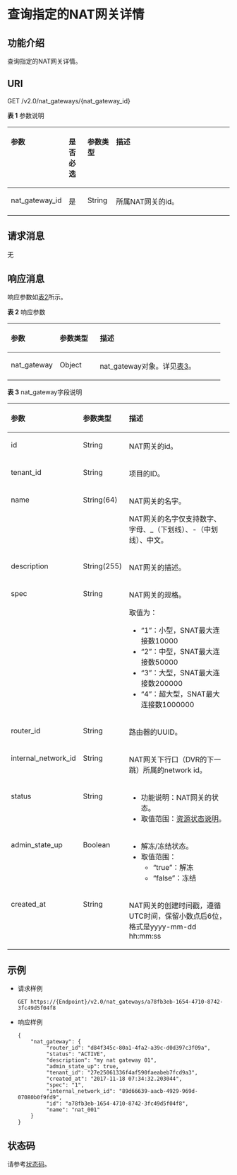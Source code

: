 # 查询指定的NAT网关详情<a name="nat_api_0062"></a>

## 功能介绍<a name="section45827181"></a>

查询指定的NAT网关详情。

## URI<a name="section9791447"></a>

GET /v2.0/nat\_gateways/\{nat\_gateway\_id\}

**表 1**  参数说明

<a name="table285161395713"></a>
<table><thead align="left"><tr id="row12912101317577"><th class="cellrowborder" valign="top" width="22.57%" id="mcps1.2.5.1.1"><p id="p791271313579"><a name="p791271313579"></a><a name="p791271313579"></a>参数</p>
</th>
<th class="cellrowborder" valign="top" width="8.649999999999999%" id="mcps1.2.5.1.2"><p id="p1391221355716"><a name="p1391221355716"></a><a name="p1391221355716"></a>是否必选</p>
</th>
<th class="cellrowborder" valign="top" width="12.9%" id="mcps1.2.5.1.3"><p id="p7912013105718"><a name="p7912013105718"></a><a name="p7912013105718"></a>参数类型</p>
</th>
<th class="cellrowborder" valign="top" width="55.879999999999995%" id="mcps1.2.5.1.4"><p id="p1191216131572"><a name="p1191216131572"></a><a name="p1191216131572"></a>描述</p>
</th>
</tr>
</thead>
<tbody><tr id="row1591281345717"><td class="cellrowborder" valign="top" width="22.57%" headers="mcps1.2.5.1.1 "><p id="p69121213115717"><a name="p69121213115717"></a><a name="p69121213115717"></a>nat_gateway_id</p>
</td>
<td class="cellrowborder" valign="top" width="8.649999999999999%" headers="mcps1.2.5.1.2 "><p id="p1291281325710"><a name="p1291281325710"></a><a name="p1291281325710"></a>是</p>
</td>
<td class="cellrowborder" valign="top" width="12.9%" headers="mcps1.2.5.1.3 "><p id="p179129138573"><a name="p179129138573"></a><a name="p179129138573"></a>String</p>
</td>
<td class="cellrowborder" valign="top" width="55.879999999999995%" headers="mcps1.2.5.1.4 "><p id="p20912111395719"><a name="p20912111395719"></a><a name="p20912111395719"></a>所属NAT网关的id。</p>
</td>
</tr>
</tbody>
</table>

## 请求消息<a name="section54909781"></a>

无

## 响应消息<a name="section24425986"></a>

响应参数如[表2](#table129831149144215)所示。

**表 2**  响应参数

<a name="table129831149144215"></a>
<table><thead align="left"><tr id="row2233175015424"><th class="cellrowborder" valign="top" width="22.93%" id="mcps1.2.4.1.1"><p id="p112331950124213"><a name="p112331950124213"></a><a name="p112331950124213"></a>参数</p>
</th>
<th class="cellrowborder" valign="top" width="18.83%" id="mcps1.2.4.1.2"><p id="p1023335020429"><a name="p1023335020429"></a><a name="p1023335020429"></a>参数类型</p>
</th>
<th class="cellrowborder" valign="top" width="58.24%" id="mcps1.2.4.1.3"><p id="p1123319502426"><a name="p1123319502426"></a><a name="p1123319502426"></a>描述</p>
</th>
</tr>
</thead>
<tbody><tr id="row1223325010421"><td class="cellrowborder" valign="top" width="22.93%" headers="mcps1.2.4.1.1 "><p id="p202331450134211"><a name="p202331450134211"></a><a name="p202331450134211"></a>nat_gateway</p>
</td>
<td class="cellrowborder" valign="top" width="18.83%" headers="mcps1.2.4.1.2 "><p id="p12331150184217"><a name="p12331150184217"></a><a name="p12331150184217"></a>Object</p>
</td>
<td class="cellrowborder" valign="top" width="58.24%" headers="mcps1.2.4.1.3 "><p id="p62331505427"><a name="p62331505427"></a><a name="p62331505427"></a>nat_gateway对象。详见<a href="#table514165011429">表3</a>。</p>
</td>
</tr>
</tbody>
</table>

**表 3**  nat\_gateway字段说明

<a name="table514165011429"></a>
<table><thead align="left"><tr id="row1233175044210"><th class="cellrowborder" valign="top" width="23.23%" id="mcps1.2.4.1.1"><p id="p16233350194217"><a name="p16233350194217"></a><a name="p16233350194217"></a>参数</p>
</th>
<th class="cellrowborder" valign="top" width="18.18%" id="mcps1.2.4.1.2"><p id="p1123375010428"><a name="p1123375010428"></a><a name="p1123375010428"></a>参数类型</p>
</th>
<th class="cellrowborder" valign="top" width="58.589999999999996%" id="mcps1.2.4.1.3"><p id="p2023313507424"><a name="p2023313507424"></a><a name="p2023313507424"></a>描述</p>
</th>
</tr>
</thead>
<tbody><tr id="row623313504427"><td class="cellrowborder" valign="top" width="23.23%" headers="mcps1.2.4.1.1 "><p id="p162338502421"><a name="p162338502421"></a><a name="p162338502421"></a>id</p>
</td>
<td class="cellrowborder" valign="top" width="18.18%" headers="mcps1.2.4.1.2 "><p id="p92331950144219"><a name="p92331950144219"></a><a name="p92331950144219"></a>String</p>
</td>
<td class="cellrowborder" valign="top" width="58.589999999999996%" headers="mcps1.2.4.1.3 "><p id="p5233165034219"><a name="p5233165034219"></a><a name="p5233165034219"></a>NAT网关的id。</p>
</td>
</tr>
<tr id="row72331550164211"><td class="cellrowborder" valign="top" width="23.23%" headers="mcps1.2.4.1.1 "><p id="p1123335024220"><a name="p1123335024220"></a><a name="p1123335024220"></a>tenant_id</p>
</td>
<td class="cellrowborder" valign="top" width="18.18%" headers="mcps1.2.4.1.2 "><p id="p8233450174216"><a name="p8233450174216"></a><a name="p8233450174216"></a>String</p>
</td>
<td class="cellrowborder" valign="top" width="58.589999999999996%" headers="mcps1.2.4.1.3 "><p id="p172332504428"><a name="p172332504428"></a><a name="p172332504428"></a>项目的ID。</p>
</td>
</tr>
<tr id="row17233185084220"><td class="cellrowborder" valign="top" width="23.23%" headers="mcps1.2.4.1.1 "><p id="p323355014426"><a name="p323355014426"></a><a name="p323355014426"></a>name</p>
</td>
<td class="cellrowborder" valign="top" width="18.18%" headers="mcps1.2.4.1.2 "><p id="p323355044218"><a name="p323355044218"></a><a name="p323355044218"></a>String(64)</p>
</td>
<td class="cellrowborder" valign="top" width="58.589999999999996%" headers="mcps1.2.4.1.3 "><p id="p42331650144212"><a name="p42331650144212"></a><a name="p42331650144212"></a>NAT网关的名字。</p>
<p id="p72333505429"><a name="p72333505429"></a><a name="p72333505429"></a>NAT网关的名字仅支持数字、字母、_（下划线）、-（中划线）、中文。</p>
</td>
</tr>
<tr id="row1623315018422"><td class="cellrowborder" valign="top" width="23.23%" headers="mcps1.2.4.1.1 "><p id="p19233145020424"><a name="p19233145020424"></a><a name="p19233145020424"></a>description</p>
</td>
<td class="cellrowborder" valign="top" width="18.18%" headers="mcps1.2.4.1.2 "><p id="p423318503426"><a name="p423318503426"></a><a name="p423318503426"></a>String(255)</p>
</td>
<td class="cellrowborder" valign="top" width="58.589999999999996%" headers="mcps1.2.4.1.3 "><p id="p923335014212"><a name="p923335014212"></a><a name="p923335014212"></a>NAT网关的描述。</p>
</td>
</tr>
<tr id="row1623315506427"><td class="cellrowborder" valign="top" width="23.23%" headers="mcps1.2.4.1.1 "><p id="p18233350184218"><a name="p18233350184218"></a><a name="p18233350184218"></a>spec</p>
</td>
<td class="cellrowborder" valign="top" width="18.18%" headers="mcps1.2.4.1.2 "><p id="p15233105018428"><a name="p15233105018428"></a><a name="p15233105018428"></a>String</p>
</td>
<td class="cellrowborder" valign="top" width="58.589999999999996%" headers="mcps1.2.4.1.3 "><p id="p1023385084218"><a name="p1023385084218"></a><a name="p1023385084218"></a>NAT网关的规格。</p>
<p id="p1223319508422"><a name="p1223319508422"></a><a name="p1223319508422"></a>取值为：</p>
<a name="ul132334508424"></a><a name="ul132334508424"></a><ul id="ul132334508424"><li>“1”：小型，SNAT最大连接数10000</li><li>“2”：中型，SNAT最大连接数50000</li><li>“3”：大型，SNAT最大连接数200000</li><li>“4”：超大型，SNAT最大连接数1000000</li></ul>
</td>
</tr>
<tr id="row42331050144212"><td class="cellrowborder" valign="top" width="23.23%" headers="mcps1.2.4.1.1 "><p id="p1723325015428"><a name="p1723325015428"></a><a name="p1723325015428"></a>router_id</p>
</td>
<td class="cellrowborder" valign="top" width="18.18%" headers="mcps1.2.4.1.2 "><p id="p3233115094213"><a name="p3233115094213"></a><a name="p3233115094213"></a>String</p>
</td>
<td class="cellrowborder" valign="top" width="58.589999999999996%" headers="mcps1.2.4.1.3 "><p id="p102331150144211"><a name="p102331150144211"></a><a name="p102331150144211"></a>路由器的UUID。</p>
</td>
</tr>
<tr id="row72331650164215"><td class="cellrowborder" valign="top" width="23.23%" headers="mcps1.2.4.1.1 "><p id="p8233195017429"><a name="p8233195017429"></a><a name="p8233195017429"></a>internal_network_id</p>
</td>
<td class="cellrowborder" valign="top" width="18.18%" headers="mcps1.2.4.1.2 "><p id="p223314508421"><a name="p223314508421"></a><a name="p223314508421"></a>String</p>
</td>
<td class="cellrowborder" valign="top" width="58.589999999999996%" headers="mcps1.2.4.1.3 "><p id="p4233125084214"><a name="p4233125084214"></a><a name="p4233125084214"></a>NAT网关下行口（DVR的下一跳）所属的network id。</p>
</td>
</tr>
<tr id="row102339502423"><td class="cellrowborder" valign="top" width="23.23%" headers="mcps1.2.4.1.1 "><p id="p82331150114212"><a name="p82331150114212"></a><a name="p82331150114212"></a>status</p>
</td>
<td class="cellrowborder" valign="top" width="18.18%" headers="mcps1.2.4.1.2 "><p id="p1823311508429"><a name="p1823311508429"></a><a name="p1823311508429"></a>String</p>
</td>
<td class="cellrowborder" valign="top" width="58.589999999999996%" headers="mcps1.2.4.1.3 "><a name="ul9233155034214"></a><a name="ul9233155034214"></a><ul id="ul9233155034214"><li>功能说明：NAT网关的状态。</li><li>取值范围：<a href="资源状态说明.md#table1390614366107">资源状态说明</a>。</li></ul>
</td>
</tr>
<tr id="row20233450104210"><td class="cellrowborder" valign="top" width="23.23%" headers="mcps1.2.4.1.1 "><p id="p32333502427"><a name="p32333502427"></a><a name="p32333502427"></a>admin_state_up</p>
</td>
<td class="cellrowborder" valign="top" width="18.18%" headers="mcps1.2.4.1.2 "><p id="p1764614265487"><a name="p1764614265487"></a><a name="p1764614265487"></a>Boolean</p>
</td>
<td class="cellrowborder" valign="top" width="58.589999999999996%" headers="mcps1.2.4.1.3 "><a name="ul71858556358"></a><a name="ul71858556358"></a><ul id="ul71858556358"><li>解冻/冻结状态。</li><li>取值范围：<a name="ul11838172814409"></a><a name="ul11838172814409"></a><ul id="ul11838172814409"><li>“true”：解冻</li><li>“false”：冻结</li></ul>
</li></ul>
</td>
</tr>
<tr id="row22331050154211"><td class="cellrowborder" valign="top" width="23.23%" headers="mcps1.2.4.1.1 "><p id="p723305014427"><a name="p723305014427"></a><a name="p723305014427"></a>created_at</p>
</td>
<td class="cellrowborder" valign="top" width="18.18%" headers="mcps1.2.4.1.2 "><p id="p423312509427"><a name="p423312509427"></a><a name="p423312509427"></a>String</p>
</td>
<td class="cellrowborder" valign="top" width="58.589999999999996%" headers="mcps1.2.4.1.3 "><p id="p16351227165916"><a name="p16351227165916"></a><a name="p16351227165916"></a>NAT网关的创建时间戳，遵循UTC时间，保留小数点后6位，格式是yyyy-mm-dd hh:mm:ss</p>
</td>
</tr>
</tbody>
</table>

## 示例<a name="section18507287"></a>

-   请求样例

    ```
    GET https://{Endpoint}/v2.0/nat_gateways/a78fb3eb-1654-4710-8742-3fc49d5f04f8
    ```


-   响应样例

    ```
    {
        "nat_gateway": { 
             "router_id": "d84f345c-80a1-4fa2-a39c-d0d397c3f09a", 
             "status": "ACTIVE", 
             "description": "my nat gateway 01", 
             "admin_state_up": true, 
             "tenant_id": "27e25061336f4af590faeabeb7fcd9a3", 
             "created_at": "2017-11-18 07:34:32.203044", 
             "spec": "1", 
             "internal_network_id": "89d66639-aacb-4929-969d-07080b0f9fd9", 
             "id": "a78fb3eb-1654-4710-8742-3fc49d5f04f8", 
             "name": "nat_001" 
        }
    }
    ```


## 状态码<a name="section22695302"></a>

请参考[状态码](状态码.md)。

